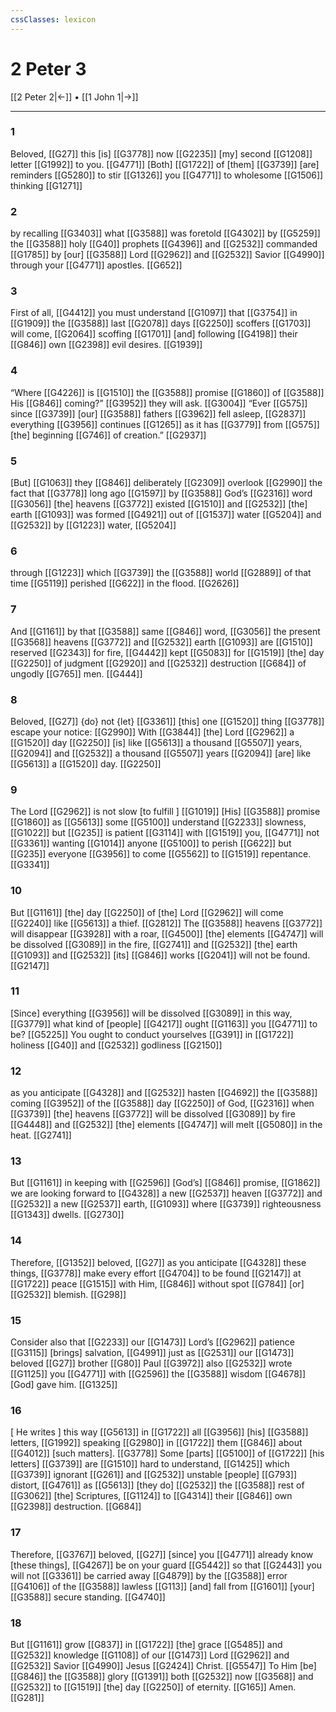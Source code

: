 ```yaml
---
cssClasses: lexicon
---
```


# 2 Peter 3

[[2 Peter 2|←]] • [[1 John 1|→]]

---

### 1
Beloved, [[G27]] this [is] [[G3778]] now [[G2235]] [my] second [[G1208]] letter [[G1992]] to you. [[G4771]] [Both] [[G1722]] of [them] [[G3739]] [are] reminders [[G5280]] to stir [[G1326]] you [[G4771]] to wholesome [[G1506]] thinking [[G1271]]

### 2
by recalling [[G3403]] what [[G3588]] was foretold [[G4302]] by [[G5259]] the [[G3588]] holy [[G40]] prophets [[G4396]] and [[G2532]] commanded [[G1785]] by [our] [[G3588]] Lord [[G2962]] and [[G2532]] Savior [[G4990]] through your [[G4771]] apostles. [[G652]]

### 3
First of all, [[G4412]] you must understand [[G1097]] that [[G3754]] in [[G1909]] the [[G3588]] last [[G2078]] days [[G2250]] scoffers [[G1703]] will come, [[G2064]] scoffing [[G1701]] [and] following [[G4198]] their [[G846]] own [[G2398]] evil desires. [[G1939]]

### 4
“Where [[G4226]] is [[G1510]] the [[G3588]] promise [[G1860]] of [[G3588]] His [[G846]] coming?” [[G3952]] they will ask. [[G3004]] “Ever [[G575]] since [[G3739]] [our] [[G3588]] fathers [[G3962]] fell asleep, [[G2837]] everything [[G3956]] continues [[G1265]] as it has [[G3779]] from [[G575]] [the] beginning [[G746]] of creation.” [[G2937]]

### 5
[But] [[G1063]] they [[G846]] deliberately [[G2309]] overlook [[G2990]] the fact that [[G3778]] long ago [[G1597]] by [[G3588]] God’s [[G2316]] word [[G3056]] [the] heavens [[G3772]] existed [[G1510]] and [[G2532]] [the] earth [[G1093]] was formed [[G4921]] out of [[G1537]] water [[G5204]] and [[G2532]] by [[G1223]] water, [[G5204]]

### 6
through [[G1223]] which [[G3739]] the [[G3588]] world [[G2889]] of that time [[G5119]] perished [[G622]] in the flood. [[G2626]]

### 7
And [[G1161]] by that [[G3588]] same [[G846]] word, [[G3056]] the present [[G3568]] heavens [[G3772]] and [[G2532]] earth [[G1093]] are [[G1510]] reserved [[G2343]] for fire, [[G4442]] kept [[G5083]] for [[G1519]] [the] day [[G2250]] of judgment [[G2920]] and [[G2532]] destruction [[G684]] of ungodly [[G765]] men. [[G444]]

### 8
Beloved, [[G27]] {do} not {let} [[G3361]] [this] one [[G1520]] thing [[G3778]] escape your notice: [[G2990]] With [[G3844]] [the] Lord [[G2962]] a [[G1520]] day [[G2250]] [is] like [[G5613]] a thousand [[G5507]] years, [[G2094]] and [[G2532]] a thousand [[G5507]] years [[G2094]] [are] like [[G5613]] a [[G1520]] day. [[G2250]]

### 9
The Lord [[G2962]] is not slow [to fulfill ] [[G1019]] [His] [[G3588]] promise [[G1860]] as [[G5613]] some [[G5100]] understand [[G2233]] slowness, [[G1022]] but [[G235]] is patient [[G3114]] with [[G1519]] you, [[G4771]] not [[G3361]] wanting [[G1014]] anyone [[G5100]] to perish [[G622]] but [[G235]] everyone [[G3956]] to come [[G5562]] to [[G1519]] repentance. [[G3341]]

### 10
But [[G1161]] [the] day [[G2250]] of [the] Lord [[G2962]] will come [[G2240]] like [[G5613]] a thief. [[G2812]] The [[G3588]] heavens [[G3772]] will disappear [[G3928]] with a roar, [[G4500]] [the] elements [[G4747]] will be dissolved [[G3089]] in the fire, [[G2741]] and [[G2532]] [the] earth [[G1093]] and [[G2532]] [its] [[G846]] works [[G2041]] will not be found. [[G2147]]

### 11
[Since] everything [[G3956]] will be dissolved [[G3089]] in this way, [[G3779]] what kind of [people] [[G4217]] ought [[G1163]] you [[G4771]] to be? [[G5225]] You ought to conduct yourselves [[G391]] in [[G1722]] holiness [[G40]] and [[G2532]] godliness [[G2150]]

### 12
as you anticipate [[G4328]] and [[G2532]] hasten [[G4692]] the [[G3588]] coming [[G3952]] of the [[G3588]] day [[G2250]] of God, [[G2316]] when [[G3739]] [the] heavens [[G3772]] will be dissolved [[G3089]] by fire [[G4448]] and [[G2532]] [the] elements [[G4747]] will melt [[G5080]] in the heat. [[G2741]]

### 13
But [[G1161]] in keeping with [[G2596]] [God’s] [[G846]] promise, [[G1862]] we are looking forward to [[G4328]] a new [[G2537]] heaven [[G3772]] and [[G2532]] a new [[G2537]] earth, [[G1093]] where [[G3739]] righteousness [[G1343]] dwells. [[G2730]]

### 14
Therefore, [[G1352]] beloved, [[G27]] as you anticipate [[G4328]] these things, [[G3778]] make every effort [[G4704]] to be found [[G2147]] at [[G1722]] peace [[G1515]] with Him, [[G846]] without spot [[G784]] [or] [[G2532]] blemish. [[G298]]

### 15
Consider also that [[G2233]] our [[G1473]] Lord’s [[G2962]] patience [[G3115]] [brings] salvation, [[G4991]] just as [[G2531]] our [[G1473]] beloved [[G27]] brother [[G80]] Paul [[G3972]] also [[G2532]] wrote [[G1125]] you [[G4771]] with [[G2596]] the [[G3588]] wisdom [[G4678]] [God] gave him. [[G1325]]

### 16
[ He writes ] this way [[G5613]] in [[G1722]] all [[G3956]] [his] [[G3588]] letters, [[G1992]] speaking [[G2980]] in [[G1722]] them [[G846]] about [[G4012]] [such matters]. [[G3778]] Some [parts] [[G5100]] of [[G1722]] [his letters] [[G3739]] are [[G1510]] hard to understand, [[G1425]] which [[G3739]] ignorant [[G261]] and [[G2532]] unstable [people] [[G793]] distort, [[G4761]] as [[G5613]] [they do] [[G2532]] the [[G3588]] rest of [[G3062]] [the] Scriptures, [[G1124]] to [[G4314]] their [[G846]] own [[G2398]] destruction. [[G684]]

### 17
Therefore, [[G3767]] beloved, [[G27]] [since] you [[G4771]] already know [these things], [[G4267]] be on your guard [[G5442]] so that [[G2443]] you will not [[G3361]] be carried away [[G4879]] by the [[G3588]] error [[G4106]] of the [[G3588]] lawless [[G113]] [and] fall from [[G1601]] [your] [[G3588]] secure standing. [[G4740]]

### 18
But [[G1161]] grow [[G837]] in [[G1722]] [the] grace [[G5485]] and [[G2532]] knowledge [[G1108]] of our [[G1473]] Lord [[G2962]] and [[G2532]] Savior [[G4990]] Jesus [[G2424]] Christ. [[G5547]] To Him [be] [[G846]] the [[G3588]] glory [[G1391]] both [[G2532]] now [[G3568]] and [[G2532]] to [[G1519]] [the] day [[G2250]] of eternity. [[G165]] Amen. [[G281]]

